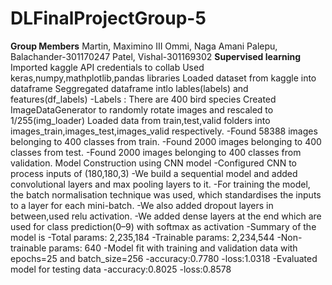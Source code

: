 # DLFinalProjectGroup-5
**Group Members**
Martin, Maximino III
Ommi, Naga Amani
Palepu, Balachander-301170247
Patel, Vishal-301169302
**Supervised learning**
Imported kaggle API credentials to collab
Used keras,numpy,mathplotlib,pandas libraries
Loaded dataset from kaggle into dataframe
Seggregated dataframe intlo lables(labels) and features(df_labels)
-Labels : There are 400 bird species
Created ImageDataGenerator to randomly rotate images and rescaled to 1/255(img_loader)
Loaded data from train,test,valid folders into images_train,images_test,images_valid respectively.
-Found 58388 images belonging to 400 classes from train.
-Found 2000 images belonging to 400 classes from test.
-Found 2000 images belonging to 400 classes from validation.
Model Construction using CNN model
-Configured CNN to process inputs of (180,180,3)
-We build a sequential model and added convolutional layers and max pooling layers to it.
-For training the model, the batch normalisation technique was used, which standardises the inputs to a layer for each mini-batch.
-We also added dropout layers in between,used relu activation.
-We added dense layers at the end which are used for class prediction(0–9) with softmax as activation
-Summary of the model is 
  -Total params: 2,235,184
  -Trainable params: 2,234,544
  -Non-trainable params: 640
-Model fit with training and validation data with epochs=25 and batch_size=256
 -accuracy:0.7780
 -loss:1.0318
-Evaluated model for testing data
 -accuracy:0.8025
 -loss:0.8578

